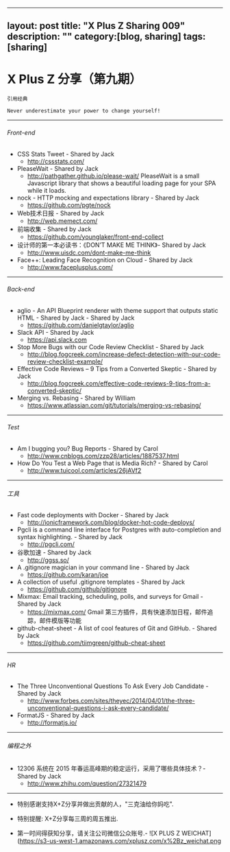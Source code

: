 ---
layout: post
title: "X Plus Z Sharing   009"
description: ""
category:[blog, sharing] 
tags: [sharing]
--

# X Plus Z 分享（第九期）
`引用经典`

`Never underestimate your power to change yourself!`

----

###### Front-end

* CSS Stats Tweet - Shared by Jack
    * <http://cssstats.com/>
* PleaseWait - Shared by Jack
    * <http://pathgather.github.io/please-wait/>
    PleaseWait is a small Javascript library that shows a beautiful loading page for your SPA while it loads.
* nock - HTTP mocking and expectations library - Shared by Jack
	* <https://github.com/pgte/nock>
* Web技术日报 - Shared by Jack
	* <http://web.memect.com/>
* 前端收集 - Shared by Jack
	* <https://github.com/younglaker/front-end-collect> 
* 设计师的第一本必读书：《DON’T MAKE ME THINK》- Shared by Jack
	* <http://www.uisdc.com/dont-make-me-think> 
* Face++: Leading Face Recognition on Cloud - Shared by Jack
	* <http://www.faceplusplus.com/>  


----

###### Back-end
* aglio - An API Blueprint renderer with theme support that outputs static HTML - Shared by Jack - Shared by Jack
	* <https://github.com/danielgtaylor/aglio>
* Slack API - Shared by Jack
	* <https://api.slack.com> 
* Stop More Bugs with our Code Review Checklist - Shared by Jack
	* <http://blog.fogcreek.com/increase-defect-detection-with-our-code-review-checklist-example/> 
* Effective Code Reviews – 9 Tips from a Converted Skeptic - Shared by Jack
	* <http://blog.fogcreek.com/effective-code-reviews-9-tips-from-a-converted-skeptic/> 
* Merging vs. Rebasing - Shared by William
	* <https://www.atlassian.com/git/tutorials/merging-vs-rebasing/> 

	
----

###### Test

*  Am I bugging you? Bug Reports - Shared by Carol
	* <http://www.cnblogs.com/zzp28/articles/1887537.html>  
* How Do You Test a Web Page that is Media Rich? - Shared by Carol
	* <http://www.tuicool.com/articles/26jAVf2> 

----

###### 工具
* Fast code deployments with Docker - Shared by Jack
	* <http://ionicframework.com/blog/docker-hot-code-deploys/>
* Pgcli is a command line interface for Postgres with auto-completion and syntax highlighting. - Shared by Jack
	* <http://pgcli.com/>
* 谷歌加速 - Shared by Jack
	* <http://ggss.so/> 
* A .gitignore magician in your command line - Shared by Jack
	* <https://github.com/karan/joe> 
* A collection of useful .gitignore templates - Shared by Jack
	* <https://github.com/github/gitignore> 
* Mixmax: Email tracking, scheduling, polls, and surveys for Gmail - Shared by Jack
	* <https://mixmax.com/> 
	Gmail 第三方插件，具有快速添加日程，邮件追踪，邮件模版等功能
* github-cheat-sheet - A list of cool features of Git and GitHub. - Shared by Jack
	* <https://github.com/tiimgreen/github-cheat-sheet> 

----

###### HR
* The Three Unconventional Questions To Ask Every Job Candidate - Shared by Jack
	* <http://www.forbes.com/sites/theyec/2014/04/01/the-three-unconventional-questions-i-ask-every-candidate/>
* FormatJS - Shared by Jack
	* <http://formatjs.io/>

----
	
###### 编程之外
* 12306 系统在 2015 年春运高峰期的稳定运行，采用了哪些具体技术？- Shared by Jack
	* <http://www.zhihu.com/question/27321479> 
	 


----


* 特别感谢支持X+Z分享并做出贡献的人，"三克油给你妈吃".

* 特别提醒: X+Z分享每三周的周五推出.

* 第一时间得获知分享，请关注公司微信公众账号.-
![X PLUS Z WEICHAT](https://s3-us-west-1.amazonaws.com/xplusz.com/x%2Bz_weichat.png

